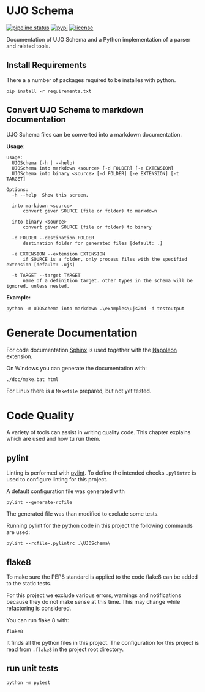# UJO Schema

[![pipeline status](https://git.industrial-devops.org/titan/related-projects/ujoschema-py/badges/master/pipeline.svg)](https://git.industrial-devops.org/titan/related-projects/ujoschema-py/-/commits/master) [![pypi](https://img.shields.io/pypi/v/UJOSchema.svg)](https://pypi.org/project/UJOSchema/) [![license](https://img.shields.io/pypi/l/UJOSchema.svg)](https://pypi.org/project/UJOSchema/)

Documentation of UJO Schema and a Python implementation of a parser and related tools.

## Install Requirements

There a a number of packages required to be installes with python.

```
pip install -r requirements.txt
```

## Convert UJO Schema to markdown documentation

UJO Schema files can be converted into a markdown documentation.

__Usage:__

```
Usage:
  UJOSchema (-h | --help)
  UJOSchema into markdown <source> [-d FOLDER] [-e EXTENSION]
  UJOSchema into binary <source> [-d FOLDER] [-e EXTENSION] [-t TARGET]

Options:
  -h --help  Show this screen.

  into markdown <source>
      convert given SOURCE (file or folder) to markdown

  into binary <source>
      convert given SOURCE (file or folder) to binary

  -d FOLDER --destination FOLDER
      destination folder for generated files [default: .]

  -e EXTENSION --extension EXTENSION
      if SOURCE is a folder, only process files with the specified extension [default: .ujs]

  -t TARGET --target TARGET
      name of a definition target. other types in the schema will be ignored, unless nested.
```

__Example:__

```
python -m UJOSchema into markdown .\examples\ujs2md -d testoutput
```

# Generate Documentation

For code documentation [Sphinx]() is used together with the
[Napoleon](https://sphinxcontrib-napoleon.readthedocs.io/en/latest/index.html)
extension.

On Windows you can generate the documentation with:

```
./doc/make.bat html
```

For Linux there is a `Makefile` prepared, but not yet tested.

# Code Quality

A variety of tools can assist in writing quality code. This chapter explains
which are used and how tu run them.

## pylint

Linting is performed with [pylint](https://www.pylint.org). To define the
intended checks `.pylintrc` is used to configure linting for this project.

A default configuration file was generated with

```
pylint --generate-rcfile
```

The generated file was than modified to exclude some tests.

Running pylint for the python code in this project the following commands are
used:

```
pylint --rcfile=.pylintrc .\UJOSchema\
```

## flake8

To make sure the PEP8 standard is applied to the code flake8 can be added to
the static tests.

For this project we exclude various errors, warnings and notifications because
they do not make sense at this time. This may change while refactoring is
considered.

You can run flake 8 with:

```
flake8
```

It finds all the python files in this project.
The configuration for this project is read from `.flake8` in  the project
root directory.

## run unit tests

```
python -m pytest
```
